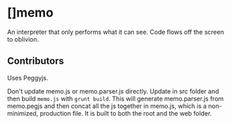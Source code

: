 # []memo

An interpreter that only performs what it can see. Code flows off the screen to oblivion.

## Contributors

Uses Peggyjs.

Don't update memo.js or memo.parser.js directly. Update in src folder and then build `memo.js` with `grunt build`. This will generate memo.parser.js from memo.pegjs and then concat all the js together in memo.js, which is a non-minimized, production file. It is built to both the root and the web folder.
